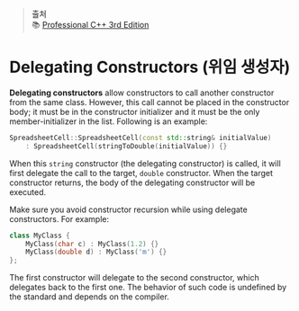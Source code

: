 > **출처** <br>
> 📚 [Professional C++ 3rd Edition](https://www.amazon.com/Professional-C-Marc-Gregoire/dp/1118858050)

# Delegating Constructors (위임 생성자)

**Delegating constructors** allow constructors to call another constructor from the same class. However, this call cannot be placed in the constructor body; it must be in the constructor initializer and it must be the only member-initializer in the list. Following is an example:

```c++
SpreadsheetCell::SpreadsheetCell(const std::string& initialValue)
    : SpreadsheetCell(stringToDouble(initialValue)) {}
```

When this `string` constructor (the delegating constructor) is called, it will first delegate the call to the target, `double` constructor. When the target constructor returns, the body of the delegating constructor will be executed.

Make sure you avoid constructor recursion while using delegate constructors. For example:

```c++
class MyClass {
    MyClass(char c) : MyClass(1.2) {}
    MyClass(double d) : MyClass('m') {}
};
```

The first constructor will delegate to the second constructor, which delegates back to the first one. The behavior of such code is undefined by the standard and depends on the compiler.
